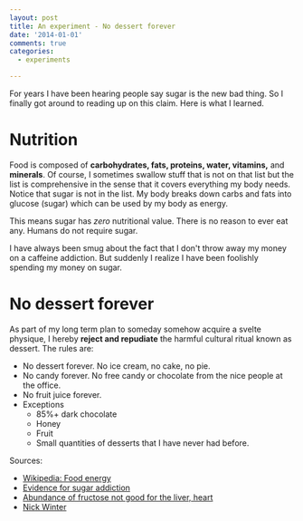 ```yaml
---
layout: post
title: An experiment - No dessert forever
date: '2014-01-01'
comments: true
categories:
  - experiments

---
```


For years I have been hearing people say sugar is the new bad thing.  So I
finally got around to reading up on this claim.  Here is what I learned.

# Nutrition

Food is composed of **carbohydrates, fats, proteins, water, vitamins,** and
**minerals**.  Of course, I sometimes swallow stuff that is not on that list
but the list is comprehensive in the sense that it covers everything my body
needs.  Notice that sugar is not in the list.  My body breaks down carbs and
fats into glucose (sugar) which can be used by my body as energy.  

This means sugar has *zero* nutritional value.  There is no reason to ever
eat any.  Humans do not require sugar.

I have always been smug about the fact that I don't throw away my money on a
caffeine addiction.  But suddenly I realize I have been foolishly spending my
money on sugar.  

# No dessert forever

As part of my long term plan to someday somehow acquire a svelte physique, I
hereby **reject and repudiate** the harmful cultural ritual known as dessert.
The rules are:

 * No dessert forever.  No ice cream, no cake, no pie.
 * No candy forever.  No free candy or chocolate from the nice people at the office.
 * No fruit juice forever.
 * Exceptions
   * 85%+ dark chocolate
   * Honey
   * Fruit
   * Small quantities of desserts that I have never had before.

Sources:

 * [Wikipedia: Food energy](http://en.wikipedia.org/wiki/Food_energy)
 * [Evidence for sugar addiction](http://www.ncbi.nlm.nih.gov/pmc/articles/PMC2235907/)
 * [Abundance of fructose not good for the liver, heart](http://www.health.harvard.edu/newsletters/Harvard_Heart_Letter/2011/September/abundance-of-fructose-not-good-for-the-liver-heart)
 * [Nick Winter](http://nickwinter.net/experiments)

